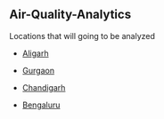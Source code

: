 ## Air-Quality-Analytics

Locations that will going to be analyzed

* [Aligarh](http://berkeleyearth.org/air-quality/local/India/Uttar_Pradesh/Aligarh/)

* [Gurgaon](http://berkeleyearth.org/air-quality/local/India/Haryana/Gurgaon/)

* [Chandigarh](http://berkeleyearth.org/air-quality/local/India/Chandigarh/Chandigarh/)

* [Bengaluru](http://berkeleyearth.org/air-quality/local/India/Karnataka/Bengaluru/)
